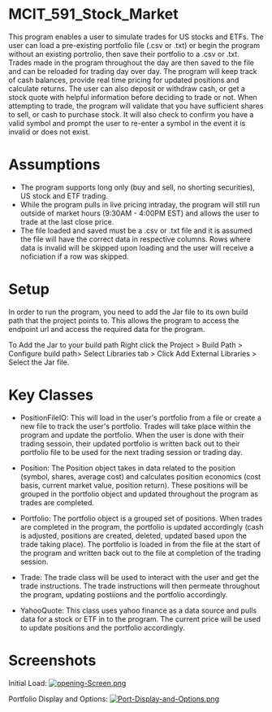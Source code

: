 # MCIT_591_Stock_Market
This program enables a user to simulate trades for US stocks and ETFs. The user can load a pre-existing portfolio file (.csv or .txt) or begin the program without an existing portrolio, then save their portfolio to a .csv or .txt. Trades made in the program throughout the day are then saved to the file and can be reloaded for trading day over day. The program will keep track of cash balances, provide real time pricing for updated positions and calculate returns. The user can also deposit or withdraw cash, or get a stock quote with helpful information before deciding to trade or not. When attempting to trade, the program will validate that you have sufficient shares to sell, or cash to purchase stock. It will also check to confirm you have a valid symbol and prompt the user to re-enter a symbol in the event it is invalid or does not exist.

# Assumptions
- The program supports long only (buy and sell, no shorting securities), US stock and ETF trading.
- While the program pulls in live pricing intraday, the program will still run outside of market hours (9:30AM - 4:00PM EST) and allows the user to trade at the last close price.
- The file loaded and saved must be a .csv or .txt file and it is assumed the file will have the correct data in respective columns. Rows where data is invalid will be skipped upon loading and the user will receive a noficiation if a row was skipped.

# Setup
In order to run the program, you need to add the Jar file to its own build path that the project points to. This allows the program to access the endpoint url and access the required data for the program.

To Add the Jar to your build path Right click the Project > Build Path > Configure build path> Select Libraries tab > Click Add External Libraries > Select the Jar file.


# Key Classes
- PositionFileIO: This will load in the user's portfolio from a file or create a new file to track the user's portfolio. Trades will take place within the program and update the portfolio. When the user is done with their trading sessoin, their updated portfolio is written back out to their portfolio file to be used for the next trading session or trading day.

- Position: The Position object takes in data related to the position (symbol, shares, average cost) and calculates position economics (cost basis, current market value, position return). These positions will be grouped in the portfolio object and updated throughout the program as trades are completed.

- Portfolio: The portfolio object is a grouped set of positions. When trades are completed in the program, the portfolio is updated accordingly (cash is adjusted, positions are created, deleted, updated based upon the trade taking place). The portfolio is loaded in from the file at the start of the program and written back out to the file at completion of the trading session.

- Trade: The trade class will be used to interact with the user and get the trade instructions. The trade instructions will then permeate throughout the program, updating postiions and the portfolio accordingly.

- YahooQuote: This class uses yahoo finance as a data source and pulls data for a stock or ETF in to the program. The current price will be used to update positions and the portfolio accordingly.

# Screenshots
Initial Load:
[![opening-Screen.png](https://i.postimg.cc/m2pFJ7k4/opening-Screen.png)](https://postimg.cc/RNfFn6wp)

Portfolio Display and Options:
[![Port-Display-and-Options.png](https://i.postimg.cc/Pr5wSStK/Port-Display-and-Options.png)](https://postimg.cc/fk1yLjS0)
